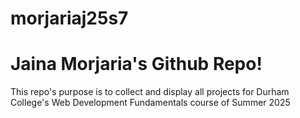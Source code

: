 # morjariaj25s7
# Jaina Morjaria's Github Repo!
This repo's purpose is to collect and display all projects for Durham College's Web Development Fundamentals course of Summer 2025
